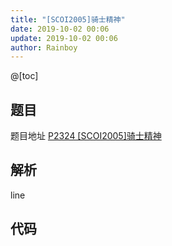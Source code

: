 ```yaml
---
title: "[SCOI2005]骑士精神"
date: 2019-10-02 00:06
update: 2019-10-02 00:06
author: Rainboy
---
```


@[toc]

## 题目

题目地址 [P2324 [SCOI2005]骑士精神](https://www.luogu.org/problemnew/show/P2324)

## 解析

line
## 代码
